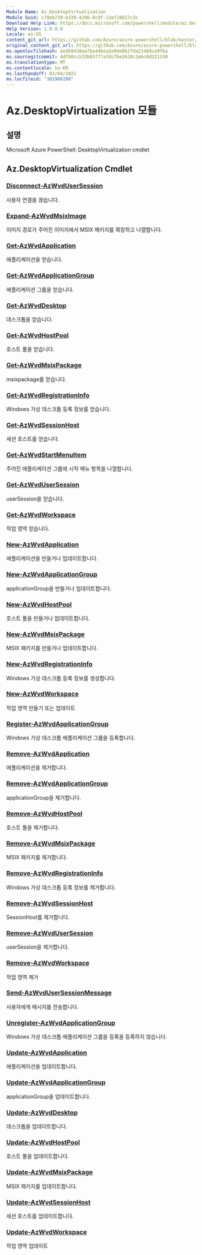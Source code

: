 ```yaml
---
Module Name: Az.DesktopVirtualization
Module Guid: c78eb738-b339-4296-8c9f-13ef28817c3c
Download Help Link: https://docs.microsoft.com/powershell/module/az.desktopvirtualization
Help Version: 1.0.0.0
Locale: en-US
content_git_url: https://github.com/Azure/azure-powershell/blob/master/src/DesktopVirtualization/help/Az.DesktopVirtualization.md
original_content_git_url: https://github.com/Azure/azure-powershell/blob/master/src/DesktopVirtualization/help/Az.DesktopVirtualization.md
ms.openlocfilehash: eed69438aa7ba44bea2e9de8b1fda21469ca9fba
ms.sourcegitcommit: 4dfb0cc533b83f77afdcfbe2618c1e6c8d221330
ms.translationtype: MT
ms.contentlocale: ko-KR
ms.lasthandoff: 03/04/2021
ms.locfileid: "101966208"
---
```

# Az.DesktopVirtualization 모듈
## 설명
Microsoft Azure PowerShell: DesktopVirtualization cmdlet

## Az.DesktopVirtualization Cmdlet
### [Disconnect-AzWvdUserSession](Disconnect-AzWvdUserSession.md)
사용자 연결을 끊습니다.

### [Expand-AzWvdMsixImage](Expand-AzWvdMsixImage.md)
이미지 경로가 주어진 이미지에서 MSIX 패키지를 확장하고 나열합니다.

### [Get-AzWvdApplication](Get-AzWvdApplication.md)
애플리케이션을 얻습니다.

### [Get-AzWvdApplicationGroup](Get-AzWvdApplicationGroup.md)
애플리케이션 그룹을 얻습니다.

### [Get-AzWvdDesktop](Get-AzWvdDesktop.md)
데스크톱을 얻습니다.

### [Get-AzWvdHostPool](Get-AzWvdHostPool.md)
호스트 풀을 얻습니다.

### [Get-AzWvdMsixPackage](Get-AzWvdMsixPackage.md)
msixpackage를 얻습니다.

### [Get-AzWvdRegistrationInfo](Get-AzWvdRegistrationInfo.md)
Windows 가상 데스크톱 등록 정보를 얻습니다.

### [Get-AzWvdSessionHost](Get-AzWvdSessionHost.md)
세션 호스트를 얻습니다.

### [Get-AzWvdStartMenuItem](Get-AzWvdStartMenuItem.md)
주어진 애플리케이션 그룹에 시작 메뉴 항목을 나열합니다.

### [Get-AzWvdUserSession](Get-AzWvdUserSession.md)
userSession을 얻습니다.

### [Get-AzWvdWorkspace](Get-AzWvdWorkspace.md)
작업 영역 얻습니다.

### [New-AzWvdApplication](New-AzWvdApplication.md)
애플리케이션을 만들거나 업데이트합니다.

### [New-AzWvdApplicationGroup](New-AzWvdApplicationGroup.md)
applicationGroup을 만들거나 업데이트합니다.

### [New-AzWvdHostPool](New-AzWvdHostPool.md)
호스트 풀을 만들거나 업데이트합니다.

### [New-AzWvdMsixPackage](New-AzWvdMsixPackage.md)
MSIX 패키지를 만들거나 업데이트합니다.

### [New-AzWvdRegistrationInfo](New-AzWvdRegistrationInfo.md)
Windows 가상 데스크톱 등록 정보를 생성합니다.

### [New-AzWvdWorkspace](New-AzWvdWorkspace.md)
작업 영역 만들기 또는 업데이트

### [Register-AzWvdApplicationGroup](Register-AzWvdApplicationGroup.md)
Windows 가상 데스크톱 애플리케이션 그룹을 등록합니다.

### [Remove-AzWvdApplication](Remove-AzWvdApplication.md)
애플리케이션을 제거합니다.

### [Remove-AzWvdApplicationGroup](Remove-AzWvdApplicationGroup.md)
applicationGroup을 제거합니다.

### [Remove-AzWvdHostPool](Remove-AzWvdHostPool.md)
호스트 풀을 제거합니다.

### [Remove-AzWvdMsixPackage](Remove-AzWvdMsixPackage.md)
MSIX 패키지를 제거합니다.

### [Remove-AzWvdRegistrationInfo](Remove-AzWvdRegistrationInfo.md)
Windows 가상 데스크톱 등록 정보를 제거합니다.

### [Remove-AzWvdSessionHost](Remove-AzWvdSessionHost.md)
SessionHost를 제거합니다.

### [Remove-AzWvdUserSession](Remove-AzWvdUserSession.md)
userSession을 제거합니다.

### [Remove-AzWvdWorkspace](Remove-AzWvdWorkspace.md)
작업 영역 제거

### [Send-AzWvdUserSessionMessage](Send-AzWvdUserSessionMessage.md)
사용자에게 메시지를 전송합니다.

### [Unregister-AzWvdApplicationGroup](Unregister-AzWvdApplicationGroup.md)
Windows 가상 데스크톱 애플리케이션 그룹을 등록을 등록하지 않습니다.

### [Update-AzWvdApplication](Update-AzWvdApplication.md)
애플리케이션을 업데이트합니다.

### [Update-AzWvdApplicationGroup](Update-AzWvdApplicationGroup.md)
applicationGroup을 업데이트합니다.

### [Update-AzWvdDesktop](Update-AzWvdDesktop.md)
데스크톱을 업데이트합니다.

### [Update-AzWvdHostPool](Update-AzWvdHostPool.md)
호스트 풀을 업데이트합니다.

### [Update-AzWvdMsixPackage](Update-AzWvdMsixPackage.md)
MSIX 패키지를 업데이트합니다.

### [Update-AzWvdSessionHost](Update-AzWvdSessionHost.md)
세션 호스트를 업데이트합니다.

### [Update-AzWvdWorkspace](Update-AzWvdWorkspace.md)
작업 영역 업데이트

